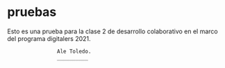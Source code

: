 # pruebas

Esto es una prueba para la clase 2
de desarrollo colaborativo en el marco
del programa digitalers 2021.



					Ale Toledo.
					__________
